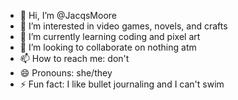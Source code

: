- 👋 Hi, I’m @JacqsMoore
- 👀 I’m interested in video games, novels, and crafts
- 🌱 I’m currently learning coding and pixel art
- 💞️ I’m looking to collaborate on nothing atm
- 📫 How to reach me: don't
- 😄 Pronouns: she/they
- ⚡ Fun fact: I like bullet journaling and I can't swim

<!---
JacqsMoore/JacqsMoore is a ✨ special ✨ repository because its `README.md` (this file) appears on your GitHub profile.
You can click the Preview link to take a look at your changes.
--->

